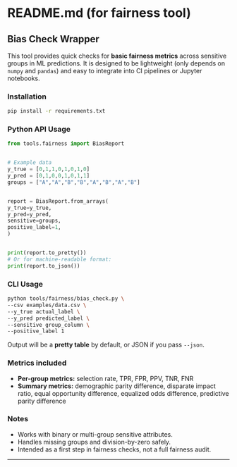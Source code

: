 # README.md (for fairness tool)


## Bias Check Wrapper


This tool provides quick checks for **basic fairness metrics** across sensitive groups in ML predictions. It is designed to be lightweight (only depends on `numpy` and `pandas`) and easy to integrate into CI pipelines or Jupyter notebooks.


### Installation
```bash
pip install -r requirements.txt
```


### Python API Usage
```python
from tools.fairness import BiasReport


# Example data
y_true = [0,1,1,0,1,0,1,0]
y_pred = [0,1,0,0,1,0,1,1]
groups = ["A","A","B","B","A","B","A","B"]


report = BiasReport.from_arrays(
y_true=y_true,
y_pred=y_pred,
sensitive=groups,
positive_label=1,
)


print(report.to_pretty())
# Or for machine-readable format:
print(report.to_json())
```


### CLI Usage
```bash
python tools/fairness/bias_check.py \
--csv examples/data.csv \
--y_true actual_label \
--y_pred predicted_label \
--sensitive group_column \
--positive_label 1
```


Output will be a **pretty table** by default, or JSON if you pass `--json`.


### Metrics included
- **Per-group metrics:** selection rate, TPR, FPR, PPV, TNR, FNR
- **Summary metrics:** demographic parity difference, disparate impact ratio, equal opportunity difference, equalized odds difference, predictive parity difference


### Notes
- Works with binary or multi-group sensitive attributes.
- Handles missing groups and division-by-zero safely.
- Intended as a first step in fairness checks, not a full fairness audit.


---
